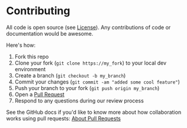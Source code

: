# Contributing

All code is open source (see [License](LICENSE)).  Any contributions of code or documentation would be awesome.

Here's how:

1. Fork this repo
2. Clone your fork (`git clone https://my_fork`) to your local dev environment
3. Create a branch (`git checkout -b my_branch`)
4. Commit your changes (`git commit -am "added some cool feature"`)
5. Push your branch to your fork (`git push origin my_branch`)
6. Open a [Pull Request](http://github.com/Activision/cwl-data/pulls)
7. Respond to any questions during our review process

See the GitHub docs if you'd like to know more about how collaboration works using pull requests: [About Pull Requests](https://help.github.com/articles/about-pull-requests/)
